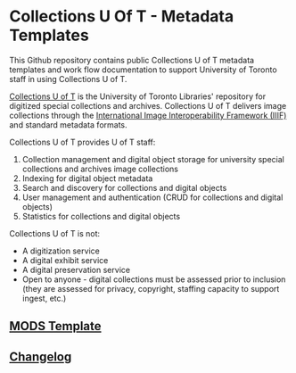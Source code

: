 # Collections U Of T - Metadata Templates

This Github repository contains public Collections U of T metadata templates and work flow documentation to support University of Toronto staff in using Collections U of T. 

[Collections U of T](https://collections.library.utoronto.ca) is the  University of Toronto Libraries' repository for digitized special collections and archives. Collections U of T delivers image collections through the [International Image Interoperability Framework (IIIF)](https://iiif.io/) and standard metadata formats.

Collections U of T provides U of T staff:

1. Collection management and digital object storage for university special collections and archives image collections
2. Indexing for digital object metadata
3. Search and discovery for collections and digital objects
4. User management and authentication (CRUD for collections and digital objects)
5. Statistics for collections and digital objects

Collections U of T is not:
* A digitization service
* A digital exhibit service
* A digital preservation service
* Open to anyone - digital collections must be assessed prior to inclusion (they are assessed for privacy, copyright, staffing capacity to support ingest, etc.) 

## [MODS Template](collections_uoft_mods_map.xml)

## [Changelog](CHANGELOG.md)
